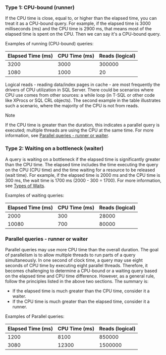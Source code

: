 ### Type 1: CPU-bound (runner)

If the CPU time is close, equal to, or higher than the elapsed time, you can treat it as a CPU-bound query. For example, if the elapsed time is 3000 milliseconds (ms) and the CPU time is 2900 ms, that means most of the elapsed time is spent on the CPU. Then we can say it's a CPU-bound query.

Examples of running (CPU-bound) queries:

|Elapsed Time (ms)|CPU Time (ms)|Reads (logical)|
|-----------------|-------------|---------------|
|   3200          | 3000        | 300000        |
|   1080          | 1000        |     20        |

Logical reads - reading data/index pages in cache - are most frequently the drivers of CPU utilization in SQL Server. There could be scenarios where CPU use comes from other sources: a while loop (in T-SQL or other code like XProcs or SQL CRL objects). The second example in the table illustrates such a scenario, where the majority of the CPU is not from reads.

> [!Note]
> If the CPU time is greater than the duration, this indicates a parallel query is executed; multiple threads are using the CPU at the same time. For more information, see [Parallel queries - runner or waiter](#parallel-queries---runner-or-waiter).

### Type 2: Waiting on a bottleneck (waiter)

A query is waiting on a bottleneck if the elapsed time is significantly greater than the CPU time. The elapsed time includes the time executing the query on the CPU (CPU time) and the time waiting for a resource to be released (wait time). For example, if the elapsed time is 2000 ms and the CPU time is 300 ms, the wait time is 1700 ms (2000 - 300 = 1700). For more information, see [Types of Waits](/sql/relational-databases/system-dynamic-management-views/sys-dm-os-wait-stats-transact-sql#WaitTypes).


Examples of waiting queries:

|Elapsed Time (ms)|CPU Time (ms)|Reads (logical)|
|-----------------|-------------|---------------|
|   2000          | 300        | 28000        |
|   10080         | 700        | 80000       |


### Parallel queries - runner or waiter

Parallel queries may use more CPU time than the overall duration. The goal of parallelism is to allow multiple threads to run parts of a query simultaneously. In one second of clock time, a query may use eight seconds of CPU time by executing eight parallel threads. Therefore, it becomes challenging to determine a CPU-bound or a waiting query based on the elapsed time and CPU time difference. However, as a general rule, follow the principles listed in the above two sections. The summary is:

- If the elapsed time is much greater than the CPU time, consider it a waiter.
- If the CPU time is much greater than the elapsed time, consider it a runner.

Examples of Parallel queries:

|Elapsed Time (ms)|CPU Time (ms)|Reads (logical)|
|-----------------|-------------|---------------|
|   1200          | 8100        | 850000        |
|   3080          | 12300       | 1500000       |
